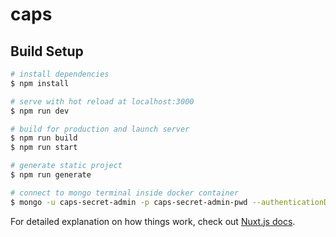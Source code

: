 # caps

## Build Setup

```bash
# install dependencies
$ npm install

# serve with hot reload at localhost:3000
$ npm run dev

# build for production and launch server
$ npm run build
$ npm run start

# generate static project
$ npm run generate

# connect to mongo terminal inside docker container
$ mongo -u caps-secret-admin -p caps-secret-admin-pwd --authenticationDatabase caps-store 
```


For detailed explanation on how things work, check out [Nuxt.js docs](https://nuxtjs.org).
